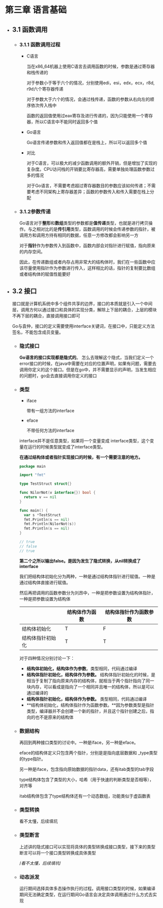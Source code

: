# 第三章 语言基础

* ## 3.1 函数调用

  * ### 3.1.1 函数调用过程

    * C语言

      当在x86_64机器上使用C语言去调用函数的时候，参数是通过寄存器和栈传递的

      对于参数小于等于六个的情况，分别使用edi，esi，edx，ecx，r8d, r9d六个寄存器传递

      对于参数大于六个的情况，会通过栈传递，函数的参数从右向左的顺序依次传入栈中

      函数的返回值使用过eax寄存及进行传递的，因为只能使用一个寄存器，所以C语言中不能同时返回多个值

    * Go语言

      Go语言传递参数和传入返回值都在是栈上，所以可以返回多个值

    * 对比

      对于C语言，可以极大的减少函数调用的额外开销，但是增加了实现的复杂度。CPU访问栈的开销要比寄存器高，需要单独处理函数参数过多的情况

      对于Go语言，不需要考虑超过寄存器数目的参数应该如何传递；不需要考虑不同架构上寄存器差异；函数的参数传入和传入需要在栈上分配

  * ### 3.1.2参数传递

    Go语言对于**整形**和**数组**类型的参数都是**值传递**类型，也就是进行拷贝操作。与之相对比的是**传引用**类型，函数调用的时候会传递参数的指针，被调用方和调用方持有相同的数据，任意一方修改都会影响另一方

    对于**指针**作为参数传入到函数中，函数内部会对指针进行赋值，指向原来的内存空间。

    因此，在传递数组或者内存占用非常大的结构体时，我们在一些函数中应该尽量使用指针作为参数进行传入，这样相比的话，指针的复制要比数组或者结构体的赋值性能要好

    

* ## 3.2 接口

  接口就是计算机系统中多个组件共享的边界，接口的本质就是引入一个中间层，调用方何以通过接口和具体的实现分类，解除上下层的耦合，上层的模块不再下层的耦合，直接调用接口即可

  Go与袁仲，接口的定义需要使用interface关键词，在接口中，只能定义方法签名，不能包含成员变量。

  * ### 隐式接口

    **Go语言的接口实现都是隐式的**。 怎么去理解这个隐式，当我们定义一个error接口的时候，在java中需要在对应的位置声明，如果有问题，需要去调用你定义的这个接口。但是在go中，并不需要显示的声明，当发生相应的问题时，go会去直接调用你定义的接口

  * ### 类型

    * iface

      带有一组方法的interface 

    * eface

      不带任何方法的interface

    interface并不是任意类型，如果将一个变量变成 interface类型，这个变量在运行的时候类型就变成了interface类型。

    **在通过结构体或者指针实现接口的时候，有一个需要注意的地方。**

    ```go
    package main 
    
    import "fmt"
    
    type TestStruct struct{}
    
    func NilorNot(v interface{}) bool {
      return v == nil 
    }
    
    func main() {
      var s *TestStruct
      fmt.Println(s == nil)
      fmt.Println(NilorNot(s))
      fmt.Println(s == nil)                      
    }
    
    // true
    // false
    // true
    ```

    **第二个之所以输出false。是因为发生了隐式转换，从nil转换成了interface**

    我们把结构体初始化分为两种，一种是通过结构体指针进行赋值。一种是通过结构体直接进行赋值。

    然后再把调用的函数参数分为刘昂中，一种是把参数设置为结构体指针，一种是把参数设置为结构体

    |                  | 结构体作为函数 | 结构体指针作为函数参数 |
    | ---------------- | -------------- | ---------------------- |
    | 结构体初始化     | T              | F                      |
    | 结构体指针初始化 | T              | T                      |

    对于四种情况分别讨论一下：

    * **结构体初始化，结构体作为参数**。类型相同，代码通过编译
    * **结构体指针初始化，结构体作为参数。** 结构体指针初始化的时候，是相当于复制了指向原来内存的结构体，就相当于两个指针指向了同一块内存，可以看成是指向了一个相同并且唯一的结构体，所以是可以通过编译的
    * **结构体指针初始化，结构体作为参数。** 类型相同，代码通过编译
    * **结构体初始化，结构体指针作为函数参数。**因为参数类型是指针类型，编译器并不会创建一个新的指针，并且这个指针创建之后，指向的也不是原来的结构体

  * ### 数据结构

    再回到两种接口类型的讨论中。一种是iface，另一种是eface。

    eface的结构体定义只包含两个指针，分别是是指向底层数据和 \_type类型的type指针。

    另一种是iface，包含指向原始数据的指针data，还有itab类型的tab字段

    type结构体包含了类型的大小，哈希（用于快速的判断类型是否相等），对齐等

    itab结构体包含了type结构体还有一个动态数组，功能类似于虚函数表

  * ### 类型转换

    看不太懂，后续填坑

  * ### 类型断言

    上述讲的隐式接口可以实现将具体的类型转换成接口类型，接下来的类型断言可以将一个接口类型转换成具体类型

    /*看不太懂，后续填坑*/

  * ### 动态派发

    运行期间选择具体多态操作执行的过程。调用接口类型的时候，如果编译期间无法确定类型，在运行期间Go语言会决定具体调用通过什么方式去实现